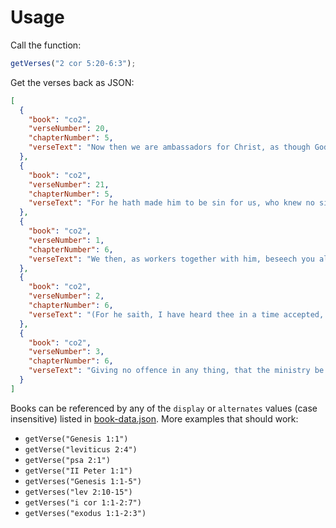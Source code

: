 # Usage

Call the function:

```javascript
getVerses("2 cor 5:20-6:3");
```

Get the verses back as JSON:

```json
[
  {
    "book": "co2",
    "verseNumber": 20,
    "chapterNumber": 5,
    "verseText": "Now then we are ambassadors for Christ, as though God did beseech you by us: we pray you in Christ's stead, be ye reconciled to God."
  },
  {
    "book": "co2",
    "verseNumber": 21,
    "chapterNumber": 5,
    "verseText": "For he hath made him to be sin for us, who knew no sin; that we might be made the righteousness of God in him."
  },
  {
    "book": "co2",
    "verseNumber": 1,
    "chapterNumber": 6,
    "verseText": "We then, as workers together with him, beseech you also that ye receive not the grace of God in vain."
  },
  {
    "book": "co2",
    "verseNumber": 2,
    "chapterNumber": 6,
    "verseText": "(For he saith, I have heard thee in a time accepted, and in the day of salvation have I succoured thee: behold, now is the accepted time; behold, now is the day of salvation.)"
  },
  {
    "book": "co2",
    "verseNumber": 3,
    "chapterNumber": 6,
    "verseText": "Giving no offence in any thing, that the ministry be not blamed:"
  }
]
```

Books can be referenced by any of the `display` or `alternates` values (case insensitive) listed in [book-data.json](https://github.com/s-russell/kjv-js/blob/main/data/book-data.json). More examples that should work:

- `getVerse("Genesis 1:1")`
- `getVerse("leviticus 2:4")`
- `getVerse("psa 2:1")`
- `getVerse("II Peter 1:1")`
- `getVerses("Genesis 1:1-5")`
- `getVerses("lev 2:10-15")`
- `getVerses("i cor 1:1-2:7")`
- `getVerses("exodus 1:1-2:3")`
